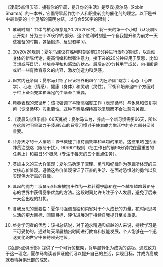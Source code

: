 《凌晨5点俱乐部：拥有你的早晨，提升你的生活》是罗宾·夏尔马（Robin Sharma）的一本书，它倡导早起作为个人和职业转变的催化剂的理念。以下是书中最重要的十个见解的简明总结，以符合550字的限制：

1. 胜利时刻：书中的核心概念是20/20/20公式，将一天的第一个小时（从凌晨5点开始）分为三个20分钟的部分。这个胜利时刻是一个自我提升和为前方一天做准备的时期，包括锻炼、反思和学习。

2. 20/20/20规则：夏尔马建议在胜利时刻的前20分钟进行激烈的锻炼，以启动身体的新陈代谢，提高情绪和增强注意力。接下来的20分钟应用于反思，比如冥想或写日记，以培养平和和感激的状态。最后的20分钟用于成长，包括阅读或听一些有教育意义的内容，激发创造力和灵感。

3. 四大内在帝国：夏尔马介绍了应该培养的四个“内在帝国”概念：心态（心理学）、心态（情感）、健康（身体）和灵魂（灵性）。平衡和培养这四个方面对于过上全面充实和满足的生活至关重要。

4. 精英表现的双循环：该书强调了平衡高强度工作（表现循环）与休息和恢复期间（恢复循环）的重要性。这种节奏是保持高效表现而不会过劳的关键。

5. 《凌晨5点俱乐部》66天挑战：夏尔马认为，养成一个新习惯需要66天，所以在这段时间里致力于凌晨5点的日常习惯对于使其成为生活中的永久部分至关重要。

6. 终身天才的十大策略：该书概述了维持高效率和卓越的策略。这些策略包括全神贯注战略（限制干扰）、90/90/1规则（把工作日的前90分钟花在最重要的任务上）和每日5个概念（专注于每天的五个重点任务）。

7. 英雄主义的三大价值观：夏尔马确定了真理、勇气和纪律作为英雄所体现的三大核心价值观。遵循这些价值观保证了正直的生活、在面对恐惧时的勇气以及实现伟大所需的自律。

8. 早起的魔力：凌晨5点起床被提出作为一种获得宁静和在一个越来越喧嚣和分心的世界中获得竞争优势的方法。这段时间允许专注于个人发展，避免了后来一天会出现的打扰。

9. 自我反思的重要性：夏尔马强调孤独和内省对于个人成长的力量。花时间思考生活的更大目标、回顾目标、评估进展对于持续自我提升至关重要。

10. 终身学习者的优势：该书总结说，对于追求精通和卓越的人来说，持续学习是不可妥协的。通过每天早晨抽出时间进行教育和技能发展，个人能够在一个迅速变化的世界中保持领先地位。

《凌晨5点俱乐部》提供了一个可行的框架，将早晨转化为成功的跳板。通过致力于这一理念，夏尔马向读者保证他们可以提升自己的生活，实现目标，并成为高成就者精英俱乐部的成员。
